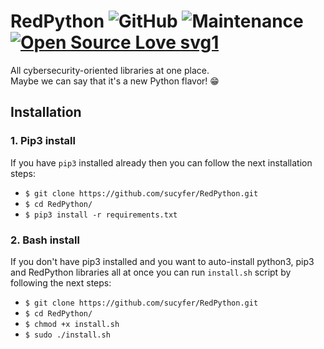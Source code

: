

# RedPython  ![GitHub](https://img.shields.io/github/license/sucyfer/RedPython?color=%23df2626)  ![Maintenance](https://img.shields.io/maintenance/yes/2020)  [![Open Source Love svg1](https://badges.frapsoft.com/os/v1/open-source.svg?v=103)](https://github.com/ellerbrock/open-source-badges/)

All cybersecurity-oriented libraries at one place.  
Maybe we can say that it's a new Python flavor! :grin:

## Installation

### 1. Pip3 install

If you have `pip3` installed already then you can follow the next installation steps:

- `$ git clone https://github.com/sucyfer/RedPython.git`
- `$ cd RedPython/`
- `$ pip3 install -r requirements.txt`

### 2. Bash install

If you don't have pip3 installed and you want to auto-install python3, pip3 and RedPython libraries all at once you can run `install.sh` script by following the next steps:

- `$ git clone https://github.com/sucyfer/RedPython.git`
- `$ cd RedPython/`
- `$ chmod +x install.sh`
- `$ sudo ./install.sh`



